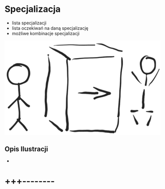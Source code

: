 # Specjalizacja

+ lista specjalizacji
+ lista oczekiwań na daną specjalizację
+ możliwe kombinacje specjalizacji


![wejście-wyjście](../img/we-wy.png)

## Opis Ilustracji

+ 
# +++--------
